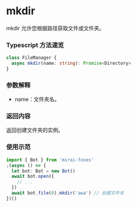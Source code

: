 # mkdir

mkdir 允许您根据路径获取文件或文件夹。

### Typescript 方法速览

```typescript
class FileManager {
  async mkdir(name: string): Promise<Directory>
}
```
### 参数解释

- name：文件夹名。

### 返回内容

返回创建文件夹的实例。

### 使用示范

```typescript
import { Bot } from 'mirai-foxes'
;(async () => {
  let bot: Bot = new Bot()
  await bot.open({
    // ...
  })
  await bot.file(0).mkdir('awa') // 创建文件夹
})()
```
